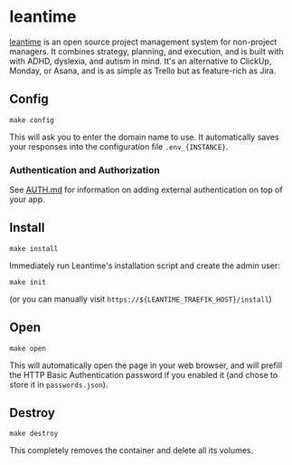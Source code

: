 # leantime

[leantime](https://github.com/Leantime/leantime/) is an open source project
management system for non-project managers. It combines strategy, planning,
and execution, and is built with with ADHD, dyslexia, and autism in mind. It's
an alternative to ClickUp, Monday, or Asana, and is as simple as Trello but
as feature-rich as Jira.

## Config

```
make config
```

This will ask you to enter the domain name to use.
It automatically saves your responses into the configuration file
`.env_{INSTANCE}`.

### Authentication and Authorization

See [AUTH.md](../AUTH.md) for information on adding external authentication on
top of your app.

## Install

```
make install
```

Immediately run Leantime's installation script and create the admin user:
```
make init
```
(or you can manually visit `https://${LEANTIME_TRAEFIK_HOST}/install`)

## Open

```
make open
```

This will automatically open the page in your web browser, and will
prefill the HTTP Basic Authentication password if you enabled it
(and chose to store it in `passwords.json`).

## Destroy

```
make destroy
```

This completely removes the container and delete all its volumes.
